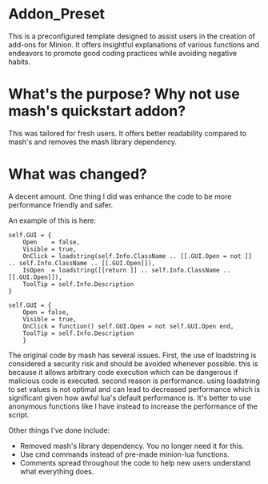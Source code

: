 # Addon_Preset
This is a preconfigured template designed to assist users in the creation of add-ons for Minion. It offers insightful explanations of various functions and endeavors to promote good coding practices while avoiding negative habits.

# What's the purpose? Why not use mash's quickstart addon?
This was tailored for fresh users. It offers better readability compared to mash's and removes the mash library dependency.

# What was changed?
A decent amount. One thing I did was enhance the code to be more performance friendly and safer. 

An example of this is here:
```
self.GUI = {
    Open    = false,
    Visible = true,
    OnClick = loadstring(self.Info.ClassName .. [[.GUI.Open = not ]] .. self.Info.ClassName .. [[.GUI.Open]]),
    IsOpen  = loadstring([[return ]] .. self.Info.ClassName .. [[.GUI.Open]]),
    ToolTip = self.Info.Description
}
```

```    
self.GUI = {
    Open = false,
    Visible = true,
    OnClick = function() self.GUI.Open = not self.GUI.Open end,
    ToolTip = self.Info.Description
    }
```
The original code by mash has several issues. First, the use of loadstring is considered a security risk and should be avoided whenever possible. this is because it allows arbitrary code execution which can be dangerous if malicious code is executed. second reason is performance. using loadstring to set values is not optimal and can lead to decreased performance which is significant given how awful lua's default performance is. It's better to use anonymous functions like I have instead to increase the performance of the script.

Other things I've done include:
* Removed mash's library dependency. You no longer need it for this.
* Use cmd commands instead of pre-made minion-lua functions.
* Comments spread throughout the code to help new users understand what everything does.
